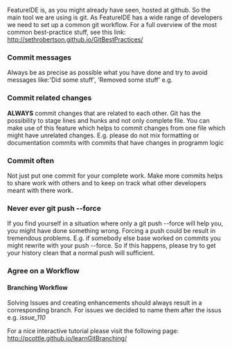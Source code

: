 FeatureIDE is, as you might already have seen, hosted at github. So the main tool we are using is git.
As FeatureIDE has a wide range of developers we need to set up a common git workflow. For a full overview of the most common best-practice stuff, see this link: http://sethrobertson.github.io/GitBestPractices/

### Commit messages
Always be as precise as possible what you have done and try to avoid messages like:'Did some stuff', 'Removed some stuff' e.g.

### Commit related changes
**ALWAYS** commit changes that are related to each other. Git has the possibility to stage lines and hunks and not only complete file. You can make use of this feature which helps to commit changes from one file which might have unrelated changes. E.g. please do not mix formatting or documentation commits with commits that have changes in programm logic

### Commit often
Not just put one commit for your complete work. Make more commits helps to share work with others and to keep on track what other developers meant with there work.

### Never ever git push --force
If you find yourself in a situation where only a git push --force will help you, you might have done something wrong. Forcing a push could be result in tremendous problems. E.g. if somebody else base worked on commits you might rewrite with your push --force. So if this happens, please try to get your history clean that a normal push will sufficient.

### Agree on a Workflow

#### Branching Workflow
Solving Issues and creating enhancements should always result in a corresponding branch. For issues we decided to name them after the issus e.g. *issue_110*

For a nice interactive tutorial please visit the following page: http://pcottle.github.io/learnGitBranching/

